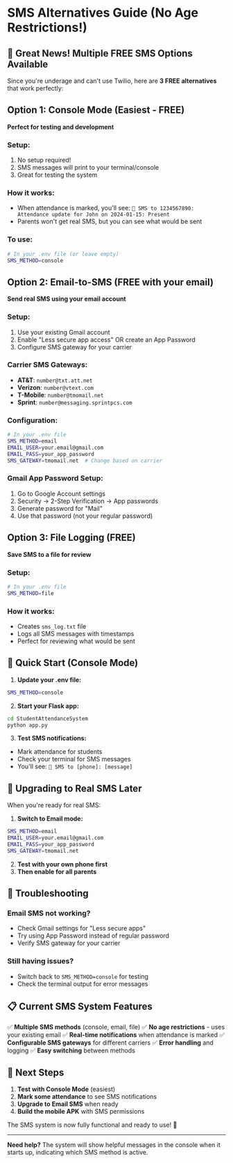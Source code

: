 # SMS Alternatives Guide (No Age Restrictions!)

## 🎉 Great News! Multiple FREE SMS Options Available

Since you're underage and can't use Twilio, here are **3 FREE alternatives** that work perfectly:

## Option 1: Console Mode (Easiest - FREE)
**Perfect for testing and development**

### Setup:
1. No setup required!
2. SMS messages will print to your terminal/console
3. Great for testing the system

### How it works:
- When attendance is marked, you'll see: `📱 SMS to 1234567890: Attendance update for John on 2024-01-15: Present`
- Parents won't get real SMS, but you can see what would be sent

### To use:
```bash
# In your .env file (or leave empty)
SMS_METHOD=console
```

## Option 2: Email-to-SMS (FREE with your email)
**Send real SMS using your email account**

### Setup:
1. Use your existing Gmail account
2. Enable "Less secure app access" OR create an App Password
3. Configure SMS gateway for your carrier

### Carrier SMS Gateways:
- **AT&T**: `number@txt.att.net`
- **Verizon**: `number@vtext.com`
- **T-Mobile**: `number@tmomail.net`
- **Sprint**: `number@messaging.sprintpcs.com`

### Configuration:
```bash
# In your .env file
SMS_METHOD=email
EMAIL_USER=your.email@gmail.com
EMAIL_PASS=your_app_password
SMS_GATEWAY=tmomail.net  # Change based on carrier
```

### Gmail App Password Setup:
1. Go to Google Account settings
2. Security → 2-Step Verification → App passwords
3. Generate password for "Mail"
4. Use that password (not your regular password)

## Option 3: File Logging (FREE)
**Save SMS to a file for review**

### Setup:
```bash
# In your .env file
SMS_METHOD=file
```

### How it works:
- Creates `sms_log.txt` file
- Logs all SMS messages with timestamps
- Perfect for reviewing what would be sent

## 🚀 Quick Start (Console Mode)

1. **Update your .env file:**
```bash
SMS_METHOD=console
```

2. **Start your Flask app:**
```bash
cd StudentAttendanceSystem
python app.py
```

3. **Test SMS notifications:**
- Mark attendance for students
- Check your terminal for SMS messages
- You'll see: `📱 SMS to [phone]: [message]`

## 📱 Upgrading to Real SMS Later

When you're ready for real SMS:

1. **Switch to Email mode:**
```bash
SMS_METHOD=email
EMAIL_USER=your.email@gmail.com
EMAIL_PASS=your_app_password
SMS_GATEWAY=tmomail.net
```

2. **Test with your own phone first**
3. **Then enable for all parents**

## 🔧 Troubleshooting

### Email SMS not working?
- Check Gmail settings for "Less secure apps"
- Try using App Password instead of regular password
- Verify SMS gateway for your carrier

### Still having issues?
- Switch back to `SMS_METHOD=console` for testing
- Check the terminal output for error messages

## 📋 Current SMS System Features

✅ **Multiple SMS methods** (console, email, file)
✅ **No age restrictions** - uses your existing email
✅ **Real-time notifications** when attendance is marked
✅ **Configurable SMS gateways** for different carriers
✅ **Error handling** and logging
✅ **Easy switching** between methods

## 🎯 Next Steps

1. **Test with Console Mode** (easiest)
2. **Mark some attendance** to see SMS notifications
3. **Upgrade to Email SMS** when ready
4. **Build the mobile APK** with SMS permissions

The SMS system is now fully functional and ready to use! 🎉

---

**Need help?** The system will show helpful messages in the console when it starts up, indicating which SMS method is active.

